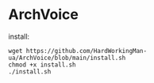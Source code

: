 # ArchVoice

install:

    wget https://github.com/HardWorkingMan-ua/ArchVoice/blob/main/install.sh
    chmod +x install.sh
    ./install.sh
